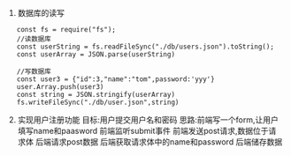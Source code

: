 1. 数据库的读写
```
   const fs = require("fs");
   //读数据库
   const userString = fs.readFileSync("./db/users.json").toString();
   const userArray = JSON.parse(userString)

   //写数据库
   const user3 = {"id":3,"name":"tom",password:'yyy'}
   user.Array.push(user3)
   const string = JSON.stringify(userArray)
   fs.writeFileSync("./db/user.json",string) 
```
2. 实现用户注册功能
目标:用户提交用户名和密码
思路:前端写一个form,让用户填写name和paasword
前端监听submit事件
前端发送post请求,数据位于请求体
后端请求post数据
后端获取请求体中的name和password
后端储存数据